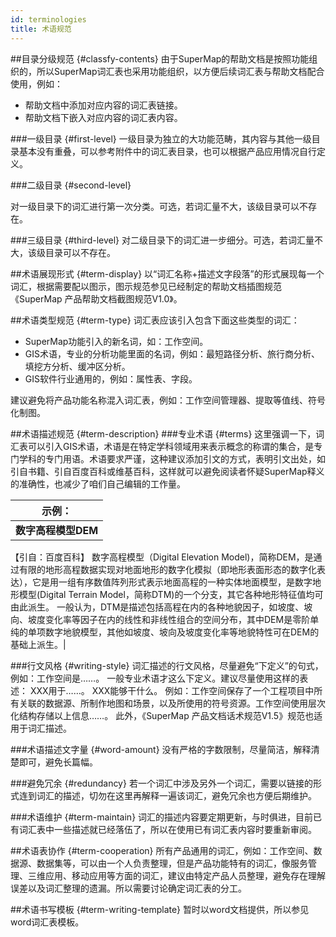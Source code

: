 ```yaml
---
id: terminologies
title: 术语规范
---
```

##目录分级规范 {#classfy-contents}
  由于SuperMap的帮助文档是按照功能组织的，所以SuperMap词汇表也采用功能组织，以方便后续词汇表与帮助文档配合使用，例如：
  + 帮助文档中添加对应内容的词汇表链接。
  + 帮助文档下嵌入对应内容的词汇表内容。

###一级目录 {#first-level}
  一级目录为独立的大功能范畴，其内容与其他一级目录基本没有重叠，可以参考附件中的词汇表目录，也可以根据产品应用情况自行定义。

###二级目录 {#second-level}

  对一级目录下的词汇进行第一次分类。可选，若词汇量不大，该级目录可以不存在。

###三级目录 {#third-level}
  对二级目录下的词汇进一步细分。可选，若词汇量不大，该级目录可以不存在。

##术语展现形式 {#term-display}
  以“词汇名称+描述文字段落”的形式展现每一个词汇，根据需要配以图示，图示规范参见已经制定的帮助文档插图规范《SuperMap 产品帮助文档截图规范V1.0》。

##术语类型规范 {#term-type}
  词汇表应该引入包含下面这些类型的词汇：

  + SuperMap功能引入的新名词，如：工作空间。
  + GIS术语，专业的分析功能里面的名词，例如：最短路径分析、旅行商分析、填挖方分析、缓冲区分析。
  + GIS软件行业通用的，例如：属性表、字段。

建议避免将产品功能名称混入词汇表，例如：工作空间管理器、提取等值线、符号化制图。

##术语描述规范 {#term-description}
###专业术语 {#terms}
  这里强调一下，词汇表可以引入GIS术语，术语是在特定学科领域用来表示概念的称谓的集合，是专门学科的专门用语。术语要求严谨，这种建议添加引文的方式，表明引文出处，如引自书籍、引自百度百科或维基百科，这样就可以避免阅读者怀疑SuperMap释义的准确性，也减少了咱们自己编辑的工作量。

|示例：  | 
|--------| 
|**数字高程模型DEM**
【引自：百度百科】
数字高程模型（Digital Elevation Model)，简称DEM，是通过有限的地形高程数据实现对地面地形的数字化模拟（即地形表面形态的数字化表达），它是用一组有序数值阵列形式表示地面高程的一种实体地面模型，是数字地形模型(Digital Terrain Model，简称DTM)的一个分支，其它各种地形特征值均可由此派生。
一般认为，DTM是描述包括高程在内的各种地貌因子，如坡度、坡向、坡度变化率等因子在内的线性和非线性组合的空间分布，其中DEM是零阶单纯的单项数字地貌模型，其他如坡度、坡向及坡度变化率等地貌特性可在DEM的基础上派生。| 

###行文风格 {#writing-style}
  词汇描述的行文风格，尽量避免“下定义”的句式，例如：工作空间是……。  一般专业术语才这么下定义。建议尽量使用这样的表述：
  XXX用于……。 XXX能够干什么。
  例如：工作空间保存了一个工程项目中所有关联的数据源、所制作地图和场景，以及所使用的符号资源。工作空间使用层次化结构存储以上信息……。
  此外，《SuperMap 产品文档话术规范V1.5》规范也适用于词汇描述。

###术语描述文字量 {#word-amount}
  没有严格的字数限制，尽量简洁，解释清楚即可，避免长篇幅。
  
###避免冗余 {#redundancy}
  若一个词汇中涉及另外一个词汇，需要以链接的形式连到词汇的描述，切勿在这里再解释一遍该词汇，避免冗余也方便后期维护。

###术语维护 {#term-maintain}
  词汇的描述内容要定期更新，与时俱进，目前已有词汇表中一些描述就已经落伍了，所以在使用已有词汇表内容时要重新审阅。

##术语表协作 {#term-cooperation}
  所有产品通用的词汇，例如：工作空间、数据源、数据集等，可以由一个人负责整理，但是产品功能特有的词汇，像服务管理、三维应用、移动应用等方面的词汇，建议由特定产品人员整理，避免存在理解误差以及词汇整理的遗漏。所以需要讨论确定词汇表的分工。


##术语书写模板 {#term-writing-template}
  暂时以word文档提供，所以参见word词汇表模板。
